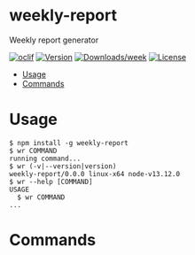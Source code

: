 weekly-report
=============

Weekly report generator

[![oclif](https://img.shields.io/badge/cli-oclif-brightgreen.svg)](https://oclif.io)
[![Version](https://img.shields.io/npm/v/weekly-report.svg)](https://npmjs.org/package/weekly-report)
[![Downloads/week](https://img.shields.io/npm/dw/weekly-report.svg)](https://npmjs.org/package/weekly-report)
[![License](https://img.shields.io/npm/l/weekly-report.svg)](https://github.com/southerncross/weekly-report/blob/master/package.json)

<!-- toc -->
* [Usage](#usage)
* [Commands](#commands)
<!-- tocstop -->
# Usage
<!-- usage -->
```sh-session
$ npm install -g weekly-report
$ wr COMMAND
running command...
$ wr (-v|--version|version)
weekly-report/0.0.0 linux-x64 node-v13.12.0
$ wr --help [COMMAND]
USAGE
  $ wr COMMAND
...
```
<!-- usagestop -->
# Commands
<!-- commands -->

<!-- commandsstop -->
